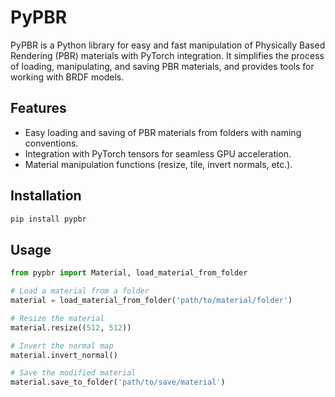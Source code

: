 # PyPBR

PyPBR is a Python library for easy and fast manipulation of Physically Based Rendering (PBR) materials with PyTorch integration. It simplifies the process of loading, manipulating, and saving PBR materials, and provides tools for working with BRDF models.

## Features

- Easy loading and saving of PBR materials from folders with naming conventions.
- Integration with PyTorch tensors for seamless GPU acceleration.
- Material manipulation functions (resize, tile, invert normals, etc.).

## Installation

```bash
pip install pypbr
```

## Usage

```python
from pypbr import Material, load_material_from_folder

# Load a material from a folder
material = load_material_from_folder('path/to/material/folder')

# Resize the material
material.resize((512, 512))

# Invert the normal map
material.invert_normal()

# Save the modified material
material.save_to_folder('path/to/save/material')
```